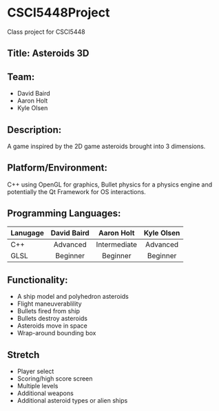# CSCI5448Project
Class project for CSCI5448

## Title: Asteroids 3D

## Team:
* David Baird
* Aaron Holt
* Kyle Olsen

## Description:
A game inspired by the 2D game asteroids brought into 3 dimensions.

## Platform/Environment:
C++ using OpenGL for graphics, Bullet physics for a physics engine and potentially the Qt Framework for OS interactions.

## Programming Languages:
|Lanugage|David Baird|Aaron Holt  |Kyle Olsen |
|:-------|:---------:|:----------:|:----------:|
|C++     |Advanced   |Intermediate|Advanced   |
|GLSL	   |Beginner   |Beginner	  |Beginner    |

## Functionality:
* A ship model and polyhedron asteroids
* Flight maneuverablility
* Bullets fired from ship
* Bullets destroy asteroids
* Asteroids move in space
* Wrap-around bounding box

## Stretch
* Player select
* Scoring/high score screen
* Multiple levels
* Additional weapons
* Additional asteroid types or alien ships
